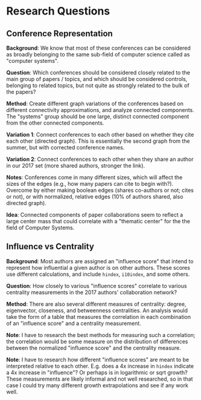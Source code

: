 # Research Questions

## Conference Representation

__Background__: We know that most of these conferences can be considered as broadly belonging to the same sub-field of computer science called as "computer systems".

__Question__: Which conferences should be considered closely related to the main group of papers / topics, and which should be considered controls, belonging to related topics, but not quite as strongly related to the bulk of the papers?

__Method__: Create different graph variations of the conferences based on different connectivity approximations, and analyze connected components. The "systems" group should be one large, distinct connected component from the other connected components.

__Variation 1__: Connect conferences to each other based on whether they cite each other (directed graph). This is essentially the second graph from the summer, but with corrected conference names.

__Variation 2__: Connect conferences to each other when they share an author in our 2017 set (more shared authors, stronger the link).

__Notes__: Conferences come in many different sizes, which will affect the sizes of the edges (e.g., how many papers can cite to begin with?). Overcome by either making boolean edges (shares co-authors or not; cites or not), or with normalized, relative edges (10% of authors shared, also directed graph).

__Idea__: Connected components of paper collaborations seem to reflect a large center mass that could correlate with a "thematic center" for the the field of Computer Systems.

## Influence vs Centrality

__Background__: Most authors are assigned an "influence score" that intend to represent how influential a given author is on other authors. These scores use different calculations, and include `hindex`, `i10index`, and some others.

__Question__: How closely to various "influence scores" correlate to various centrality measurements in the 2017 authors' collaboration network?

__Method__: There are also several different measures of centrality: degree, eigenvector, closeness, and betweenness centralities. An analysis would take the form of a table that measures the correlation in each combination of an "influence score" and a centrality measurement.

__Note__: I have to research the best methods for measuring such a correlation; the correlation would be some measure on the distribution of differences between the normalized "influence score" and the centrality measure. 

__Note__: I have to research how different "influence scores" are meant to be interpreted relative to each other. E.g. does a 4x increase in `hindex` indicate a 4x increase in "influence"? Or perhaps is in logarithmic or sqrt growth? These measurements are likely informal and not well researched, so in that case I could try many different growth extrapolations and see if any work well.
